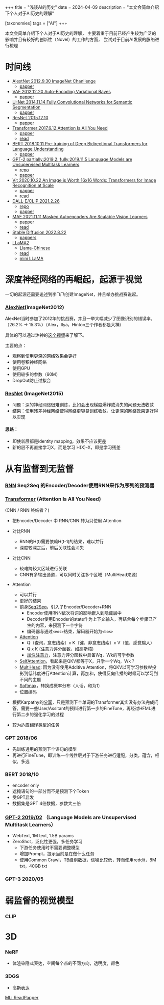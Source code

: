 +++
title = "浅谈AI的历史"
date = 2024-04-09
description = "本文会简单介绍下个人对于AI历史的理解"

[taxonomies]
tags = ["AI"]
+++

本文会简单介绍下个人对于AI历史的理解，
主要着重于目前已经产生较为广泛的影响并且有较好的创新性（Novel）的工作的方面，
尝试对于目前AI发展的脉络进行梳理

# 时间线

* [AlextNet 2012.9.30 ImageNet Chanllenge](https://en.wikipedia.org/wiki/AlexNet)
    * [papper](https://proceedings.neurips.cc/paper/2012/file/c399862d3b9d6b76c8436e924a68c45b-Paper.pdf)
* [VAE 2012.12.20 Auto-Encoding Variational Bayes
](https://en.wikipedia.org/wiki/Variational_autoencoder)
    * [papper](https://arxiv.org/abs/1312.6114)
* [U-Net 2014.11.14 Fully Convolutional Networks for Semantic Segmentation
](https://en.wikipedia.org/wiki/U-Net)
    * [papper](https://arxiv.org/abs/1411.4038)
* [ResNet 2015.12.10](https://en.wikipedia.org/wiki/Residual_neural_network) 
    * [papper](https://arxiv.org/abs/1512.03385)
* [Transformer 2017.6.12 Attention Is All You Need](https://en.wikipedia.org/wiki/Attention_Is_All_You_Need) 
    * [papper](https://arxiv.org/abs/1706.03762)
    * [read](https://zhuanlan.zhihu.com/p/338817680)
* [BERT 2018.10.11 Pre-training of Deep Bidirectional Transformers for Language Understanding](https://en.wikipedia.org/wiki/BERT_(language_model))
    * [papper](https://arxiv.org/abs/1810.04805v2)
* [GPT-2 partially:2019.2, fully:2019.11.5 Language Models are Unsupervised Multitask Learners
](https://en.wikipedia.org/wiki/GPT-2)
    * [repo](https://github.com/openai/gpt-2)
    * [papper](https://cdn.openai.com/better-language-models/language_models_are_unsupervised_multitask_learners.pdf)
* [Vit 2020.10.22 An Image is Worth 16x16 Words: Transformers for Image Recognition at Scale](https://en.wikipedia.org/wiki/Vision_transformer)
    * [papper](https://arxiv.org/abs/2010.11929)
    * [read](https://zhuanlan.zhihu.com/p/412910412)
* [DALL-E/CLIP 2021.2.26](https://en.wikipedia.org/wiki/DALL-E)
    * [repo](https://github.com/OpenAI/CLIP)
    * [papper](https://arxiv.org/abs/2103.00020)
* [MAE 2021.11.11 Masked Autoencoders Are Scalable Vision Learners
](https://www.zhihu.com/question/498364604/answer/3337675217)
    * [papper](https://arxiv.org/abs/2111.06377)
    * [read](https://zhuanlan.zhihu.com/p/439554945)
* [Stable Diffusion 2022.8.22](https://en.wikipedia.org/wiki/Stable_Diffusion)
    * [pappers](https://en.wikipedia.org/wiki/Stable_Diffusion#Releases)
* [LLaMA2](https://en.wikipedia.org/wiki/LLaMA)
    * [Llama-Chinese](https://github.com/LlamaFamily/Llama-Chinese)
    * [read](https://zhuanlan.zhihu.com/p/636784644)
    * [mini LLaMA](https://zhuanlan.zhihu.com/p/652664029)

# 深度神经网络的再崛起，起源于视觉
一切的起源还需要追述到李飞飞创建ImageNet，并且举办挑战赛说起。

### [AlexNet](https://zhuanlan.zhihu.com/p/618545757f)(ImageNet2012)
AlexNet当时参加了2012年的挑战赛，并且一举大幅减少了图像识别的错误率。（26.2% -> 15.3%）（Alex，Ilya，Hinton三个作者都是大神）

具体的可以通过沐神的[这个视频](https://www.zhihu.com/zvideo/1432155856322920448)来了解下。

主要的点：
* 观察到使用更深的网络效果会更好
* 使用卷积神经网络
* 使用GPU
* 使用较多的参数（60M）
* DropOut防止过拟合

### [ResNet](https://zhuanlan.zhihu.com/p/101332297) (ImageNet2015)

* 问题：深的神经网络很难训练，比如会出现梯度爆炸或消失的问题无法收敛
* 结果：使用残差神经网络使得网络更容易训练收敛，让更深的网络效果更好得以实现

#### 思路：
* 即使新层都是identity mapping，效果不应该更差
* 新的层不再直接学习X，而是学习 H(X)-X，即是学习残差

# 从有监督到无监督

### [RNN](https://zh.d2l.ai/chapter_recurrent-neural-networks/rnn-scratch.html#id4) Seq2Seq 的Encoder/Decoder使用RNN来作为序列的预测器

### [Transformer](https://www.zhihu.com/zvideo/1437034536677404672) (Attention Is All You Need)
(CNN / RNN 终结者？)

* 把Encoder/Decoder 中 RNN/CNN 转为只使用 Attention
* 对比RNN
    * RNN的H(t)需要依赖H(t-1)的结果，难以并行
    * 深度较深之后，前后关联性会消失
* 对比CNN
    * 较难跨较大区域进行关联
    * CNN有多输出通道，可以同时关注多个区域（MultiHead来源）
* Attention
    * 可以并行
    * 更好的结果
    * 前身[Seq2Seq](https://zh.d2l.ai/chapter_recurrent-modern/seq2seq.html#sec-seq2seq)，引入了Encoder/Decoder+RNN
        * Encoder使用RNN依次将词的影响嵌入到隐藏层中
        * Decoder使用Encoder的state作为上下文输入，再结合每个步骤已产生的内容，来预测下一个字符
        * 编码器与通过```<eos>```结束，解码器开始为```<bos>```
    * [Attention](https://zh.d2l.ai/chapter_attention-mechanisms/attention-cues.html)
        * Q（查询，意志线索）x K（键，非意志线索）x V（值，感觉输入） 
        * Q x K (注意力评分函数，如高斯核)
        * [加性注意力](https://zh.d2l.ai/chapter_attention-mechanisms/attention-scoring-functions.html#subsec-additive-attention)，注意力评分函数中具备Wq，Wk的可学参数
    * [SelfAttention](https://zh.d2l.ai/chapter_attention-mechanisms/self-attention-and-positional-encoding.html)，看起来是QKV都等于X，只学一个Wq，Wk？
    * [MultiHead](https://zh.d2l.ai/chapter_attention-mechanisms/multihead-attention.html): 因为没有使用Additive Attention，将QKV以可学习参数W投影到低纬度进行Attention计算，再加和，使得反向传播的时候可以学习到不同的主题
    * [Softmax](https://zh.d2l.ai/chapter_linear-networks/softmax-regression.html)，转换成概率分布（人话，和为1）
    * 位置编码

* 根据Karpathy的[分享](https://www.youtube.com/watch?v=zjkBMFhNj_g&t=4s)，只是预测下个单词的Transformer其实没有办法完成问答，需要一些User/Assitant的预料进行第一步的FineTune，再经过HFML进行第二步的强化学习的过程
* 较为适应翻译类型的任务

### GPT 2018/06
* 先训练通用的预测下个语句的模型
* 再进行FineTune，即训练一个线性层对于下游任务进行适配，分类，蕴含，相似，多选

### BERT 2018/10
* encoder only
* 遮掩语句的一部分而不是预测下个Token
* 受GPT启发
* 数据集是GPT 4倍数据，参数大三倍

### [GPT-2 2019/02](https://d4mucfpksywv.cloudfront.net/better-language-models/language_models_are_unsupervised_multitask_learners.pdf) （Language Models are Unsupervised Multitask Learners）
* WebText, 1M text, 1.5B params
* ZeroShot，泛化性更强，多任务学习
   * 下游任务使用时不需要调整模型
   * 增加Prompt，提示当前是在做什么任务
   * 使用Common Crawl，TB级别数据，信噪比较低，转而使用reddit，8M txt，40GB txt
### GPT-3 2020/05

# 弱监督的视觉模型

### CLIP

# 3D

### NeRF
  * 体渲染隐式表达，空间每个点的不同方向，透明度，颜色

### 3DGS
  * 高斯表达


[MLi ReadPapper](https://github.com/mli/paper-reading)

